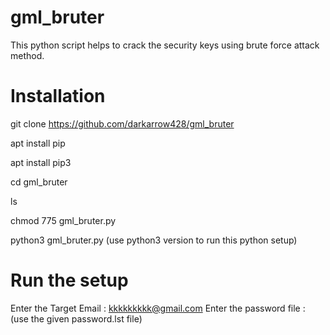 # gml_bruter
This python script helps to crack the security keys using brute force attack method. 

# Installation
git clone https://github.com/darkarrow428/gml_bruter

apt install pip

apt install pip3

cd gml_bruter

ls

chmod 775 gml_bruter.py

python3 gml_bruter.py  (use python3 version to run this python setup)

# Run the setup

Enter the Target Email : kkkkkkkkk@gmail.com
Enter the password file : (use the given password.lst file)



